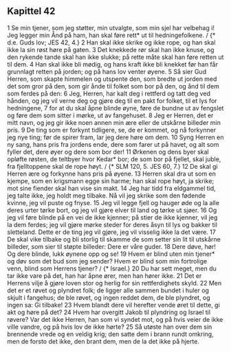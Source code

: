 ## Kapittel 42

1 Se min tjener, som jeg støtter, min utvalgte, som min sjel har velbehag i! Jeg legger min Ånd på ham, han skal føre rett* ut til hedningefolkene. / {* d.e. Guds lov; JES 42, 4.}
2 Han skal ikke skrike og ikke rope, og han skal ikke la sin røst høre på gaten.
3 Det knekkede rør skal han ikke knuse, og den rykende tande skal han ikke slukke; på rette måte skal han føre retten ut til dem.
4 Han skal ikke bli mødig, og hans kraft ikke bli knekket før han får grunnlagt retten på jorden; og på hans lov venter øyene.
5 Så sier Gud Herren, som skapte himmelen og utspente den, som bredte ut jorden med det som gror på den, som gir ånde til folket som bor på den, og ånd til dem som ferdes på den:
6 Jeg, Herren, har kalt deg i rettferd og tatt deg ved hånden, og jeg vil verne deg og gjøre deg til en pakt for folket, til et lys for hedningene,
7 for at du skal åpne blinde øyne, føre de bundne ut av fengslet og føre dem som sitter i mørke, ut av fangehuset.
8 Jeg er Herren, det er mitt navn, og jeg gir ikke noen annen min ære eller de utskårne billeder min pris.
9 De ting som er forkynt tidligere, se, de er kommet, og nå forkynner jeg nye ting; før de spirer fram, lar jeg dere høre om dem.
10 Syng Herren en ny sang, hans pris fra jordens ende, dere som farer ut på havet, og alt som fyller det, dere øyer og dere som bor der!
11 Ørkenen og dens byer skal opløfte røsten, de teltbyer hvor Kedar* bor; de som bor på fjellet, skal juble, fra fjelltoppene skal de rope høyt. / {* SLM 120, 5. JES 60, 7.}
12 De skal gi Herren ære og forkynne hans pris på øyene.
13 Herren skal dra ut som en kjempe, som en krigsmann egge sin harme; han skal rope høyt, ja skrike; mot sine fiender skal han vise sin makt.
14 Jeg har tidd fra eldgammel tid, jeg talte ikke, jeg holdt meg tilbake. Nå vil jeg skrike som den fødende kvinne, jeg vil puste og fnyse.
15 Jeg vil legge fjell og hauger øde og la alle deres urter tørke bort, og jeg vil gjøre elver til land og tørke ut sjøer.
16 Og jeg vil føre blinde på en vei de ikke kjenner; på stier de ikke kjenner, vil jeg la dem ferdes; jeg vil gjøre mørke steder for deres åsyn til lys og bakker til sletteland. Dette er de ting jeg vil gjøre, jeg vil visselig ikke la det være.
17 De skal vike tilbake og bli storlig til skamme de som setter sin lit til utskårne billeder, som sier til støpte billeder: Dere er våre guder.
18 Dere døve, hør! Og dere blinde, lukk øynene opp og se!
19 Hvem er blind uten min tjener* og døv som det bud som jeg sender? Hvem er blind som min fortrolige venn, blind som Herrens tjener? / {* Israel.}
20 Du har sett meget, men du tar ikke vare på det, han har åpne ører, men han hører ikke.
21 Det er Herrens vilje å gjøre loven stor og herlig for sin rettferdighets skyld.
22 Men det er et røvet og plyndret folk; de ligger alle sammen bundet i huler og skjult i fangehus; de ble røvet, og ingen reddet dem, de ble plyndret, og ingen sa: Gi tilbake!
23 Hvem blandt dere vil herefter vende øret til dette, gi akt og høre på det?
24 Hvem har overgitt Jakob til plyndring og Israel til røvere? Var det ikke Herren, han som vi syndet mot, og på hvis veier de ikke ville vandre, og på hvis lov de ikke hørte?
25 Så utøste han over dem sin brennende vrede og en veldig krig; den satte dem i brann rundt omkring, men de forsto det ikke, den brant dem, men de la det ikke på hjerte.
